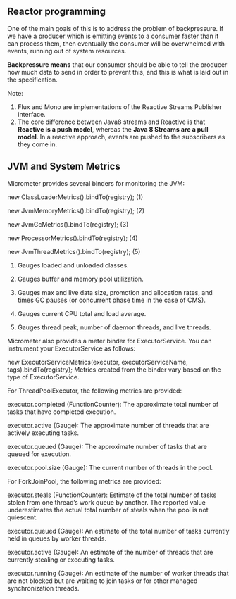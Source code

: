 Reactor programming
-----------------------

One of the main goals of this is to address the problem of backpressure. If we have a producer which is emitting events to a consumer faster than it can process them, then eventually the consumer will be overwhelmed with events, running out of system resources.

**Backpressure means** that our consumer should be able to tell the producer how much data to send in order to prevent this, and this is what is laid out in the specification.

Note:
1. Flux and Mono are implementations of the Reactive Streams Publisher interface.
2. The core difference between Java8 streams and Reactive is that **Reactive is a push model**, whereas the **Java 8 Streams are a pull model**. In a reactive approach, events are pushed to the subscribers as they come in.

## JVM and System Metrics

Micrometer provides several binders for monitoring the JVM:

new ClassLoaderMetrics().bindTo(registry); (1)

new JvmMemoryMetrics().bindTo(registry); (2)

new JvmGcMetrics().bindTo(registry); (3)

new ProcessorMetrics().bindTo(registry); (4)

new JvmThreadMetrics().bindTo(registry); (5)

1. Gauges loaded and unloaded classes.

2. Gauges buffer and memory pool utilization.

3. Gauges max and live data size, promotion and allocation rates, and times GC pauses (or concurrent phase time in the case of CMS).

4. Gauges current CPU total and load average.

5. Gauges thread peak, number of daemon threads, and live threads.

Micrometer also provides a meter binder for ExecutorService. You can instrument your ExecutorService as follows:

new ExecutorServiceMetrics(executor, executorServiceName, tags).bindTo(registry);
Metrics created from the binder vary based on the type of ExecutorService.

For ThreadPoolExecutor, the following metrics are provided:

executor.completed (FunctionCounter): The approximate total number of tasks that have completed execution.

executor.active (Gauge): The approximate number of threads that are actively executing tasks.

executor.queued (Gauge): The approximate number of tasks that are queued for execution.

executor.pool.size (Gauge): The current number of threads in the pool.

For ForkJoinPool, the following metrics are provided:

executor.steals (FunctionCounter): Estimate of the total number of tasks stolen from one thread’s work queue by another. The reported value underestimates the actual total number of steals when the pool is not quiescent.

executor.queued (Gauge): An estimate of the total number of tasks currently held in queues by worker threads.

executor.active (Gauge): An estimate of the number of threads that are currently stealing or executing tasks.

executor.running (Gauge): An estimate of the number of worker threads that are not blocked but are waiting to join tasks or for other managed synchronization threads.